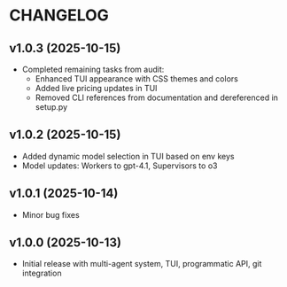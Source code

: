 # CHANGELOG

## v1.0.3 (2025-10-15)
- Completed remaining tasks from audit:
  - Enhanced TUI appearance with CSS themes and colors
  - Added live pricing updates in TUI
  - Removed CLI references from documentation and dereferenced in setup.py 

## v1.0.2 (2025-10-15)
- Added dynamic model selection in TUI based on env keys
- Model updates: Workers to gpt-4.1, Supervisors to o3

## v1.0.1 (2025-10-14)
- Minor bug fixes

## v1.0.0 (2025-10-13)
- Initial release with multi-agent system, TUI, programmatic API, git integration 

